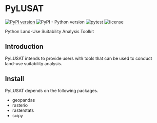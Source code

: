 # PyLUSAT

[![PyPI version](https://img.shields.io/pypi/v/pylusat?color=g)](https://pypi.org/project/pylusat/)
![PyPI - Python version](https://img.shields.io/pypi/pyversions/pylusat)
![pytest](https://github.com/chjch/pylusat/actions/workflows/tests_pylusat.yml/badge.svg)
![license](https://img.shields.io/pypi/l/pylusat)

Python Land-Use Suitability Analysis Toolkit

## Introduction
PyLUSAT intends to provide users with tools that can be used to conduct land-use 
suitability analysis.

## Install
PyLUSAT depends on the following packages.
- geopandas
- rasterio
- rasterstats
- scipy
